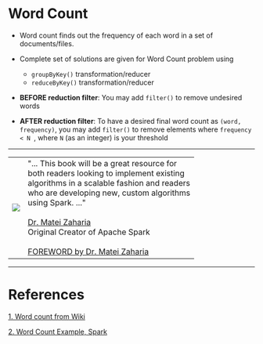 # Word Count

* Word count finds out the frequency of each word
in a set of documents/files.

* Complete set of solutions are given for Word Count 
  problem using 
	* `groupByKey()` transformation/reducer
	* `reduceByKey()` transformation/reducer

* **BEFORE reduction filter**: 
  You may add `filter()` to remove undesired words

* **AFTER reduction filter**:
  To have a desired final word count as 
  `(word, frequency)`, you may add `filter()` 
  to remove elements where `frequency < N `, 
  where `N` (as an integer) is your threshold
  
--------

<table>
<tr>

<td>
<a href="https://www.oreilly.com/library/view/data-algorithms-with/9781492082378/">
<img src="https://learning.oreilly.com/library/cover/9781492082378/250w/"></a>
</td>

<td>
"... This  book  will be a  great resource for <br>
both readers looking  to  implement  existing <br>
algorithms in a scalable fashion and readers <br>
who are developing new, custom algorithms  <br>
using Spark. ..." <br>
<br>
<a href="https://cs.stanford.edu/people/matei/">Dr. Matei Zaharia</a><br>
Original Creator of Apache Spark <br>
<br>
<a href="https://github.com/mahmoudparsian/data-algorithms-with-spark/blob/master/docs/FOREWORD_by_Dr_Matei_Zaharia.md">FOREWORD by Dr. Matei Zaharia</a><br>
</td>

</tr>   
</table>


--------

# References

[1. Word count from Wiki](https://en.wikipedia.org/wiki/Word_count)

[2. Word Count Example, Spark](https://spark.apache.org/examples.html)